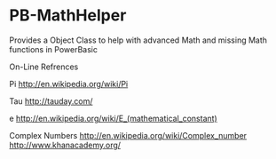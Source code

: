 PB-MathHelper
=============

Provides a Object Class to help with advanced Math and missing Math functions in PowerBasic

On-Line Refrences

Pi
  http://en.wikipedia.org/wiki/Pi

Tau
  http://tauday.com/

e
  http://en.wikipedia.org/wiki/E_(mathematical_constant)

Complex Numbers
  http://en.wikipedia.org/wiki/Complex_number
  http://www.khanacademy.org/  